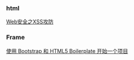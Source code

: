 ### html
[Web安全之XSS攻防](http://caibaojian.com/xss.html)

### Frame
[使用 Bootstrap 和 HTML5 Boilerplate 开始一个项目](http://www.cnblogs.com/xyzhanjiang/p/3790646.html)
